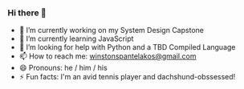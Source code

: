 ### Hi there 👋

- 🔭 I’m currently working on my System Design Capstone
- 🌱 I’m currently learning JavaScript
- 🤔 I’m looking for help with Python and a TBD Compiled Language
- 📫 How to reach me: winstonspantelakos@gmail.com 
- 😄 Pronouns: he / him / his
- ⚡ Fun facts: I'm an avid tennis player and dachshund-obssessed!
<!--
**winstonthep/winstonthep** is a ✨ _special_ ✨ repository because its `README.md` (this file) appears on your GitHub profile.

Here are some ideas to get you started:


-->
